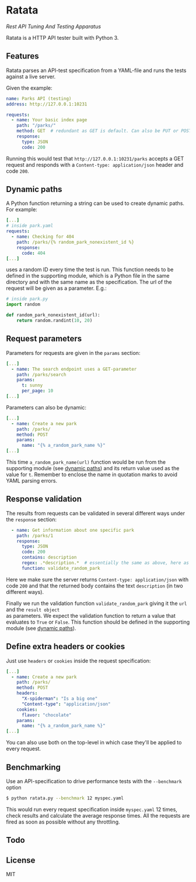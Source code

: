 Ratata
======
*Rest API Tuning And Testing Apparatus*

Ratata is a HTTP API tester built with Python 3.

Features
--------
Ratata parses an API-test specification from a YAML-file and runs the tests against a live server.

Given the example:
```YAML
name: Parks API (testing)
address: http://127.0.0.1:10231

requests:
  - name: Your basic index page
    path: "/parks/"
    method: GET  # redundant as GET is default. Can also be PUT or POST
    response:
      type: JSON
      code: 200
```

Running this would test that `http://127.0.0.1:10231/parks` accepts a GET request and responds with a 
`Content-type: application/json` header and code `200`.

Dynamic paths <a name="dynamic-paths"></a>
-------------
A Python function returning a string can be used to create dynamic paths. For example:
 
```YAML
[...]
# inside park.yaml
requests:
  - name: Checking for 404
    path: /parks/{% random_park_nonexistent_id %}
    response:
      code: 404
[...]
```

uses a random ID every time the test is run. This function needs to be defined in the supporting module, which is a
Python file in the same directory and with the same name as the specification. The url of the request will be 
given as a parameter. E.g.:

```Python
# inside park.py
import random

def random_park_nonexistent_id(url):
    return random.randint(10, 20)
```
 
Request parameters
------------------
Parameters for requests are given in the `params` section:

```YAML
[...]
  - name: The search endpoint uses a GET-parameter
    path: /parks/search
    params:
      t: sunny
      per_page: 10
[...]
```

Parameters can also be dynamic: 

```YAML
[...]
  - name: Create a new park
    path: /parks/
    method: POST
    params:
      name: "{% a_random_park_name %}"
[...]
```
This time `a_random_park_name(url)` function would be run from the supporting module (see [dynamic paths](#dynamic-paths))
and its return value used as the value for `t`. Remember to enclose the name in quotation marks to avoid YAML parsing 
errors.


Response validation
-------------------
The results from requests can be validated in several different ways under the `response` section:
```YAML
  - name: Get information about one specific park
    path: /parks/1
    response:
      type: JSON
      code: 200
      contains: description
      regex: .*description.*  # essentially the same as above, here as an example
      function: validate_random_park
```

Here we make sure the server returns `Content-type: application/json` with code `200` and that the 
returned body contains the text `description` (in two different ways). 

Finally we run the validation function `validate_random_park` giving it the `url` and the `result object`  
as parameters. We expect the validation function to return a value that evaluates to `True` or `False`.
This function should be defined in the supporting module (see [dynamic paths](#dynamic-paths)).


Define extra headers or cookies
-------------------------------
Just use `headers` or `cookies` inside the request specification:

```YAML
[...]
  - name: Create a new park
    path: /parks/
    method: POST
    headers:
      "X-spiderman": "Is a big one"
      "Content-type": "application/json"
    cookies:
      flavor: "chocolate"
    params:
      name: "{% a_random_park_name %}"
[...]
```

You can also use both on the top-level in which case they'll be applied to every request.


Benchmarking
------------
Use an API-specification to drive performance tests with the `--benchmark` option
```bash
$ python ratata.py --benchmark 12 myspec.yaml
```
This would run every request specification inside `myspec.yaml` 12 times, check results and calculate the 
average response times. All the requests are fired as soon as possible without any throttling.


Todo
----

License
-------
MIT